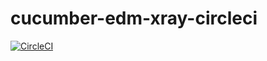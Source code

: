 # cucumber-edm-xray-circleci

[![CircleCI](https://circleci.com/gh/dgerike/cucumber-edm-xray-circleci.svg?style=svg)](https://circleci.com/gh/dgerike/cucumber-edm-xray-circleci)
